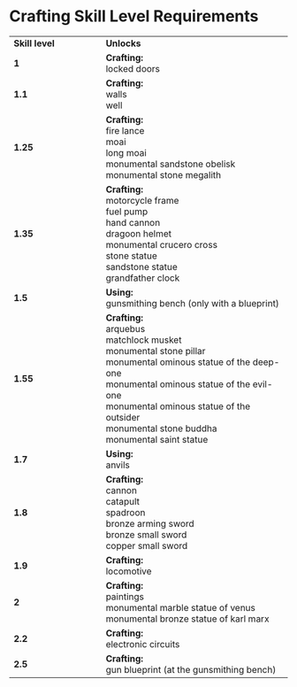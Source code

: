 # Crafting Skill Level Requirements

<table>
<tbody>
<tr>
<td width="5%"><b>Skill level</b></td>
<td width="10%"><b>Unlocks</b></td>
</tr>
<tr>
<td><b>1</b></td>
<td><b>Crafting:</b><br>locked doors</td>
</tr>
<tr>
<td><b>1.1</b></td>
<td><b>Crafting:</b><br>walls<br>well</td>
</tr>
<tr>
<td><b>1.25</b></td>
<td><b>Crafting:</b><br>fire lance<br>moai<br>long moai<br>monumental sandstone obelisk<br>monumental stone megalith</td>
</tr>
<tr>
<td><b>1.35</b></td>
<td><b>Crafting:</b><br>motorcycle frame<br>fuel pump<br>hand cannon<br>dragoon helmet<br>monumental crucero cross<br>stone statue<br>sandstone statue<br>grandfather clock</td>
</tr>
<tr>
<td><b>1.5</b></td>
<td><b>Using:</b><br>gunsmithing bench (only with a blueprint)</td>
</tr>
<tr>
<td><b>1.55</b></td>
<td><b>Crafting:</b><br>arquebus<br>matchlock musket<br>monumental stone pillar<br>monumental ominous statue of the deep-one<br>monumental ominous statue of the evil-one<br>monumental ominous statue of the outsider<br>monumental stone buddha<br>monumental saint statue</td>
</tr>
<tr>
<td><b>1.7</b></td>
<td><b>Using:</b><br>anvils</td>
</tr>
<tr>
<td><b>1.8</b></td>
<td><b>Crafting:</b><br>cannon<br>catapult<br>spadroon<br>bronze arming sword<br>bronze small sword<br>copper small sword</td>
</tr>
<tr>
<td><b>1.9</b></td>
<td><b>Crafting:</b><br>locomotive</td>
</tr>
<tr>
<td><b>2</b></td>
<td><b>Crafting:</b><br>paintings<br>monumental marble statue of venus<br>monumental bronze statue of karl marx</td>
</tr>
<tr>
<td><b>2.2</b></td>
<td><b>Crafting:</b><br>electronic circuits</td>
</tr>
<tr>
<td><b>2.5</b></td>
<td><b>Crafting:</b><br>gun blueprint (at the gunsmithing bench)</td>
</tr>
</tbody>
</table>
